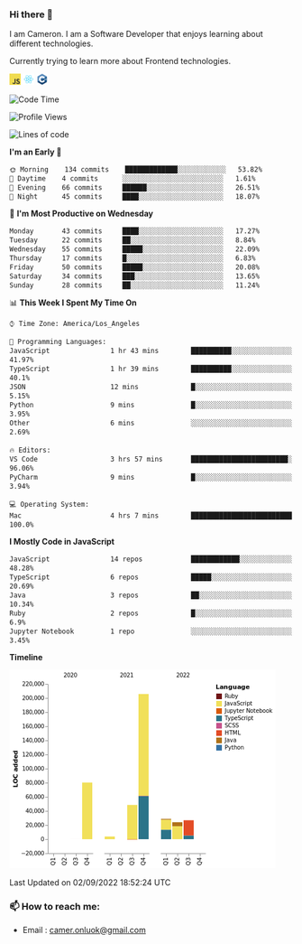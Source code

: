 ### Hi there 👋

I am Cameron. I am a Software Developer that enjoys learning about different technologies.

Currently trying to learn more about Frontend technologies.


<code><img height="20" src="https://raw.githubusercontent.com/github/explore/80688e429a7d4ef2fca1e82350fe8e3517d3494d/topics/javascript/javascript.png"></code>
<code><img height="20" src="https://raw.githubusercontent.com/github/explore/80688e429a7d4ef2fca1e82350fe8e3517d3494d/topics/react/react.png"></code>
<code><img height="20" src="https://raw.githubusercontent.com/github/explore/80688e429a7d4ef2fca1e82350fe8e3517d3494d/topics/cpp/cpp.png"></code>



<!--START_SECTION:waka-->
![Code Time](http://img.shields.io/badge/Code%20Time-499%20hrs%2027%20mins-blue)

![Profile Views](http://img.shields.io/badge/Profile%20Views-26-blue)

![Lines of code](https://img.shields.io/badge/From%20Hello%20World%20I%27ve%20Written-418%20Thousand%20lines%20of%20code-blue)

**I'm an Early 🐤** 

```text
🌞 Morning    134 commits    █████████████░░░░░░░░░░░░   53.82% 
🌆 Daytime    4 commits      ░░░░░░░░░░░░░░░░░░░░░░░░░   1.61% 
🌃 Evening    66 commits     ██████░░░░░░░░░░░░░░░░░░░   26.51% 
🌙 Night      45 commits     ████░░░░░░░░░░░░░░░░░░░░░   18.07%

```
📅 **I'm Most Productive on Wednesday** 

```text
Monday       43 commits     ████░░░░░░░░░░░░░░░░░░░░░   17.27% 
Tuesday      22 commits     ██░░░░░░░░░░░░░░░░░░░░░░░   8.84% 
Wednesday    55 commits     █████░░░░░░░░░░░░░░░░░░░░   22.09% 
Thursday     17 commits     █░░░░░░░░░░░░░░░░░░░░░░░░   6.83% 
Friday       50 commits     █████░░░░░░░░░░░░░░░░░░░░   20.08% 
Saturday     34 commits     ███░░░░░░░░░░░░░░░░░░░░░░   13.65% 
Sunday       28 commits     ██░░░░░░░░░░░░░░░░░░░░░░░   11.24%

```


📊 **This Week I Spent My Time On** 

```text
⌚︎ Time Zone: America/Los_Angeles

💬 Programming Languages: 
JavaScript               1 hr 43 mins        ██████████░░░░░░░░░░░░░░░   41.97% 
TypeScript               1 hr 39 mins        ██████████░░░░░░░░░░░░░░░   40.1% 
JSON                     12 mins             █░░░░░░░░░░░░░░░░░░░░░░░░   5.15% 
Python                   9 mins              █░░░░░░░░░░░░░░░░░░░░░░░░   3.95% 
Other                    6 mins              ░░░░░░░░░░░░░░░░░░░░░░░░░   2.69%

🔥 Editors: 
VS Code                  3 hrs 57 mins       ████████████████████████░   96.06% 
PyCharm                  9 mins              █░░░░░░░░░░░░░░░░░░░░░░░░   3.94%

💻 Operating System: 
Mac                      4 hrs 7 mins        █████████████████████████   100.0%

```

**I Mostly Code in JavaScript** 

```text
JavaScript               14 repos            ████████████░░░░░░░░░░░░░   48.28% 
TypeScript               6 repos             █████░░░░░░░░░░░░░░░░░░░░   20.69% 
Java                     3 repos             ██░░░░░░░░░░░░░░░░░░░░░░░   10.34% 
Ruby                     2 repos             █░░░░░░░░░░░░░░░░░░░░░░░░   6.9% 
Jupyter Notebook         1 repo              ░░░░░░░░░░░░░░░░░░░░░░░░░   3.45%

```


**Timeline**

![Chart not found](https://raw.githubusercontent.com/camer0nluo/camer0nluo/main/charts/bar_graph.png) 


 Last Updated on 02/09/2022 18:52:24 UTC
<!--END_SECTION:waka-->

### 📫 How to reach me:
- Email : camer.onluok@gmail.com
